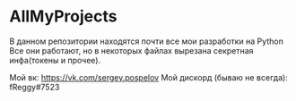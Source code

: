 # AllMyProjects
В данном репозитории находятся почти все мои разработки на Python
Все они работают, но в некоторых файлах вырезана секретная инфа(токены и прочее).

Мой вк: https://vk.com/sergey.pospelov
Мой дискорд (бываю не всегда): fReggy#7523
